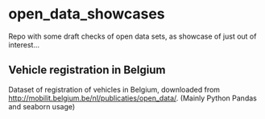 # open_data_showcases
Repo with some draft checks of open data sets, as showcase of just out of interest...


## Vehicle registration in Belgium

Dataset of registration of vehicles in Belgium, downloaded from 
http://mobilit.belgium.be/nl/publicaties/open_data/.
(Mainly Python Pandas and seaborn usage)
